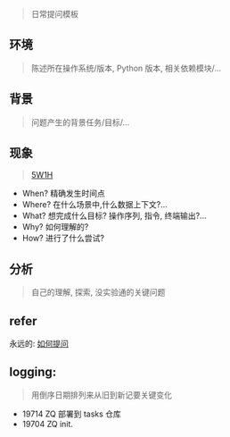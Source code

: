 > 日常提问模板

## 环境
> 陈述所在操作系统/版本, Python 版本, 相关依赖模块/...

## 背景
> 问题产生的背景任务/目标/...

## 现象
> [5W1H](https://wiki.woodpecker.org.cn/moin/5W1H)

- When? 精确发生时间点
- Where? 在什么场景中,什么数据上下文?...
- What? 想完成什么目标? 操作序列, 指令, 终端输出?...
- Why? 如何理解的? 
- How? 进行了什么尝试?

## 分析
> 自己的理解, 探索, 没实验通的关键问题


## refer
永远的: [如何提问](https://gitlab.com/101camp/2py/tasks/wikis/HandBooks/Hb4Ask)




## logging:
> 用倒序日期排列来从旧到新记要关键变化


- 19714 ZQ 部署到 tasks 仓库
- 19704 ZQ init.
